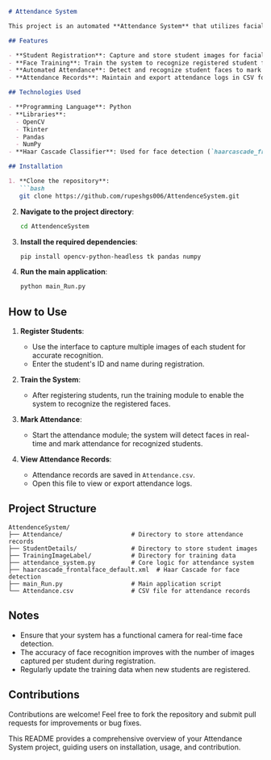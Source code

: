 
```markdown
# Attendance System

This project is an automated **Attendance System** that utilizes facial recognition technology to mark and manage attendance records efficiently.

## Features

- **Student Registration**: Capture and store student images for facial recognition.
- **Face Training**: Train the system to recognize registered student faces.
- **Automated Attendance**: Detect and recognize student faces to mark attendance automatically.
- **Attendance Records**: Maintain and export attendance logs in CSV format.

## Technologies Used

- **Programming Language**: Python
- **Libraries**:
  - OpenCV
  - Tkinter
  - Pandas
  - NumPy
- **Haar Cascade Classifier**: Used for face detection (`haarcascade_frontalface_default.xml`).

## Installation

1. **Clone the repository**:
   ```bash
   git clone https://github.com/rupeshgs006/AttendenceSystem.git
   ```
2. **Navigate to the project directory**:
   ```bash
   cd AttendenceSystem
   ```
3. **Install the required dependencies**:
   ```bash
   pip install opencv-python-headless tk pandas numpy
   ```
4. **Run the main application**:
   ```bash
   python main_Run.py
   ```

## How to Use

1. **Register Students**:
   - Use the interface to capture multiple images of each student for accurate recognition.
   - Enter the student's ID and name during registration.

2. **Train the System**:
   - After registering students, run the training module to enable the system to recognize the registered faces.

3. **Mark Attendance**:
   - Start the attendance module; the system will detect faces in real-time and mark attendance for recognized students.

4. **View Attendance Records**:
   - Attendance records are saved in `Attendance.csv`.
   - Open this file to view or export attendance logs.

## Project Structure

```
AttendenceSystem/
├── Attendance/                   # Directory to store attendance records
├── StudentDetails/               # Directory to store student images
├── TrainingImageLabel/           # Directory for training data
├── attendance_system.py          # Core logic for attendance system
├── haarcascade_frontalface_default.xml  # Haar Cascade for face detection
├── main_Run.py                   # Main application script
└── Attendance.csv                # CSV file for attendance records
```

## Notes

- Ensure that your system has a functional camera for real-time face detection.
- The accuracy of face recognition improves with the number of images captured per student during registration.
- Regularly update the training data when new students are registered.

## Contributions

Contributions are welcome! Feel free to fork the repository and submit pull requests for improvements or bug fixes.


This README provides a comprehensive overview of your Attendance System project, guiding users on installation, usage, and contribution. 
